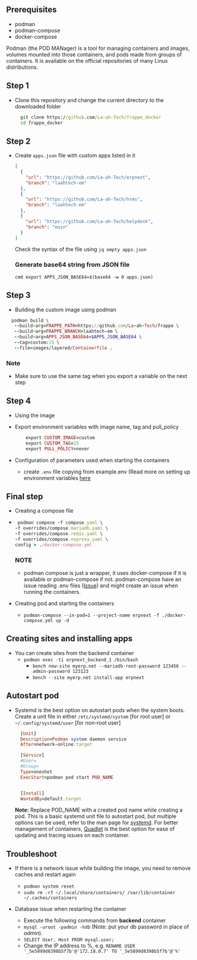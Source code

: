 ## Prerequisites

- podman
- podman-compose
- docker-compose

Podman (the POD MANager) is a tool for managing containers and images, volumes mounted into those containers, and pods made from groups of containers. It is available on the official repositories of many Linux distributions.

## Step 1

- Clone this repository and change the current directory to the downloaded folder

  ```cmd
    git clone https://github.com/La-ah-Tech/frappe_docker
    cd frappe_docker
  ```

## Step 2

- Create `apps.json` file with custom apps listed in it

  ```json
  [
    {
      "url": "https://github.com/La-ah-Tech/erpnext",
      "branch": "laahtech-em"
    },
    {
      "url": "https://github.com/La-ah-Tech/hrms",
      "branch": "laahtech-em"
    },
    {
      "url": "https://github.com/La-ah-Tech/helpdesk",
      "branch": "main"
    }
  ]
  ```

  Check the syntax of the file using `jq empty apps.json`

  ### Generate base64 string from JSON file

  `cmd export APPS_JSON_BASE64=$(base64 -w 0 apps.json)`

## Step 3

- Building the custom image using podman

```ruby
  podman build \
   --build-arg=FRAPPE_PATH=https://github.com/La-ah-Tech/frappe \
   --build-arg=FRAPPE_BRANCH=laahtech-em \
   --build-arg=APPS_JSON_BASE64=$APPS_JSON_BASE64 \
   --tag=custom:15 \
   --file=images/layered/Containerfile .
```

### Note

- Make sure to use the same tag when you export a variable on the next step

## Step 4

- Using the image
- Export environment variables with image name, tag and pull_policy

  ```ruby
      export CUSTOM_IMAGE=custom
      export CUSTOM_TAG=15
      export PULL_POLICY=never
  ```

- Configuration of parameters used when starting the containers
  - create `.env` file copying from example.env (Read more on setting up environment variables [here](https://github.com/La-ah-Tech/frappe_docker/blob/main/docs/environment-variables.md)

## Final step

- Creating a compose file

- ```ruby
   podman compose -f compose.yaml \
  -f overrides/compose.mariadb.yaml \
  -f overrides/compose.redis.yaml \
  -f overrides/compose.noproxy.yaml \
  config > ./docker-compose.yml
  ```

  ### NOTE

  - podman compose is just a wrapper, it uses docker-compose if it is available or podman-compose if not. podman-compose have an issue reading .env files ([Issue](https://github.com/containers/podman-compose/issues/475)) and might create an issue when running the containers.
- Creating pod and starting the containers
  - `podman-compose --in-pod=1 --project-name erpnext -f ./docker-compose.yml up -d`

## Creating sites and installing apps

- You can create sites from the backend container
  - `podman exec -ti erpnext_backend_1 /bin/bash`
    - `bench new-site myerp.net --mariadb-root-password 123456 --admin-password 123123`
    - `bench --site myerp.net install-app erpnext`

## Autostart pod

- Systemd is the best option on autostart pods when the system boots. Create a unit file in either `/etc/systemd/system` [for root user] or `~/.config/systemd/user` [for non-root user]

  ```ruby
    [Unit]
    Description=Podman system daemon service
    After=network-online.target

    [Service]
    #User=
    #Group=
    Type=oneshot
    ExecStart=podman pod start POD_NAME


    [Install]
    WantedBy=default.target

  ```

  **Note:** Replace POD_NAME with a created pod name while creating a pod. This is a basic systemd unit file to autostart pod, but multiple options can be used, refer to the man page for [systemd](https://man7.org/linux/man-pages/man1/init.1.html). For better management of containers, [Quadlet](https://docs.podman.io/en/v4.4/markdown/podman-systemd.unit.5.html) is the best option for ease of updating and tracing issues on each container.

## Troubleshoot

- If there is a network issue while building the image, you need to remove caches and restart again

  - `podman system reset`
  - `sudo rm -rf ~/.local/share/containers/ /var/lib/container ~/.caches/containers`

- Database issue when restarting the container
  - Execute the following commands from **backend** container
  - `mysql -uroot -padmin -hdb` (Note: put your db password in place of _admin_).
  - `SELECT User, Host FROM mysql.user;`
  - Change the IP address to %, e.g. `RENAME USER '_5e5899d8398b5f7b'@'172.18.0.7' TO '_5e5899d8398b5f7b'@'%'`
